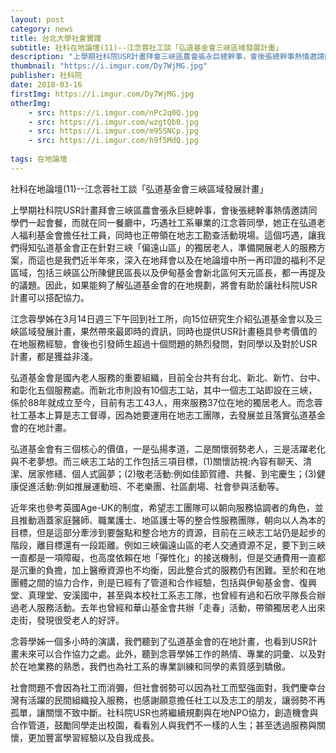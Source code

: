 ```yaml
---
layout: post
category: news
title: 台北大學社會實踐
subtitle: 社科在地論壇(11)--江念蓉社工談「弘道基金會三峽區域發展計畫」
description: "上學期社科院USR計畫拜會三峽區農會張永巨總幹事，會後張總幹事熱情邀請同學們一起會餐，而就在同一餐廳中，巧遇社工系畢業的江念蓉同學..."
thumbnail: "https://i.imgur.com/Dy7WjMG.jpg"
publisher: 社科院
date: 2018-03-16
firstImg: https://i.imgur.com/Dy7WjMG.jpg
otherImg:
    - src: https://i.imgur.com/nPc2q0Q.jpg
    - src: https://i.imgur.com/wzgtQb0.jpg
    - src: https://i.imgur.com/m95SNCp.jpg
    - src: https://i.imgur.com/h9f5MdQ.jpg
    
tags: 在地論壇
---
```


社科在地論壇(11)--江念蓉社工談「弘道基金會三峽區域發展計畫」

上學期社科院USR計畫拜會三峽區農會張永巨總幹事，會後張總幹事熱情邀請同學們一起會餐，而就在同一餐廳中，巧遇社工系畢業的江念蓉同學，她正在弘道老人福利基金會擔任社工員，同時也正帶領在地志工勘查活動現場。這個巧遇，讓我們得知弘道基金會正在針對三峽「偏遠山區」的獨居老人，準備開展老人的服務方案，而這也是我們近半年來，深入在地拜會以及在地論壇中所一再印證的福利不足區域，包括三峽區公所陳健民區長以及伊甸基金會新北區何天元區長，都一再提及的議題。因此，如果能夠了解弘道基金會的在地規劃，將會有助於讓社科院USR計畫可以搭配協力。

江念蓉學姊在3月14日週三下午回到社工所，向15位研究生介紹弘道基金會以及三峽區域發展計畫，果然帶來最即時的資訊，同時也提供USR計畫極具參考價值的在地服務經驗，會後也引發師生超過十個問題的熱烈發問，對同學以及對於USR計畫，都是獲益非淺。

弘道基金會是國內老人服務的重要組織，目前全台共有台北、新北、新竹、台中、和彰化五個服務處。而新北市則設有10個志工站，其中一個志工站即設在三峽，係於88年就成立至今，目前有志工43人，用來服務37位在地的獨居老人。而念蓉社工基本上算是志工督導，因為她要運用在地志工團隊，去發展並且落實弘道基金會的在地計畫。

弘道基金會有三個核心的價值，一是弘揚孝道，二是關懷弱勢老人，三是活躍老化與不老夢想。而三峽志工站的工作包括三項目標，(1)關懷訪視:內容有聊天、清潔、居家修繕、個人式圓夢；(2)敬老活動:例如佳節賀禮、共餐、到宅慶生；(3)健康促進活動:例如推展運動班、不老樂團、社區劇場、社會參與活動等。

近年來也參考英國Age-UK的制度，希望志工團隊可以朝向服務協調者的角色，並且推動涵蓋家庭醫師、職業護士、地區護士等的整合性服務團隊，朝向以人為本的目標，但是這部分牽涉到要盤點和整合地方的資源，目前在三峽志工站仍是起步的階段，離目標還有一段距離。例如三峽偏遠山區的老人交通資源不足，要下到三峽一直都是一項障礙，也高度依賴在地「彈性化」的接送機制，但是交通費用一直都是沉重的負擔，加上醫療資源也不均衡，因此整合式的服務仍有困難。至於和在地團體之間的協力合作，則是已經有了管道和合作經驗，包括與伊甸基金會、復興堂、真理堂、安溪國中，甚至與本校社工系志工隊，也曾經有過和石欣平隊長合辦過老人服務活動。去年也曾經和華山基金會共辦「走春」活動，帶領獨居老人出來走街，發現很受老人的好評。

念蓉學姊一個多小時的演講，我們聽到了弘道基金會的在地計畫，也看到USR計畫未來可以合作協力之處。此外，聽到念蓉學姊工作的熱情、專業的詞彙、以及對於在地業務的熟悉，我們也為社工系的專業訓練和同學的素質感到驕傲。

社會問題不會因為社工而消彌，但社會弱勢可以因為社工而堅強面對，我們慶幸台灣有活躍的民間組織投入服務，也感謝願意擔任社工以及志工的朋友，讓弱勢不再孤單，讓關懷不致中斷。社科院USR也將繼續規劃與在地NPO協力，創造機會與合作管道，鼓勵同學走出校園，看看別人與我們不一樣的人生；甚至透過服務與關懷，更加豐富學習經驗以及自我成長。